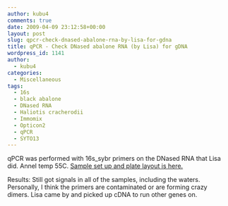 ```yaml
---
author: kubu4
comments: true
date: 2009-04-09 23:12:58+00:00
layout: post
slug: qpcr-check-dnased-abalone-rna-by-lisa-for-gdna
title: qPCR - Check DNased abalone RNA (by Lisa) for gDNA
wordpress_id: 1141
author:
  - kubu4
categories:
  - Miscellaneous
tags:
  - 16s
  - black abalone
  - DNased RNA
  - Haliotis cracherodii
  - Immomix
  - Opticon2
  - qPCR
  - SYTO13
---
```


qPCR was performed with 16s_sybr primers on the DNased RNA that Lisa did. Annel temp 55C. [Sample set up and plate layout is here.](http://eagle.fish.washington.edu/Arabidopsis/Notebook%20Workup%20Files/20090409-02.jpg)

Results: Still got signals in all of the samples, including the waters. Personally, I think the primers are contaminated or are forming crazy dimers. Lisa came by and picked up cDNA to run other genes on.
